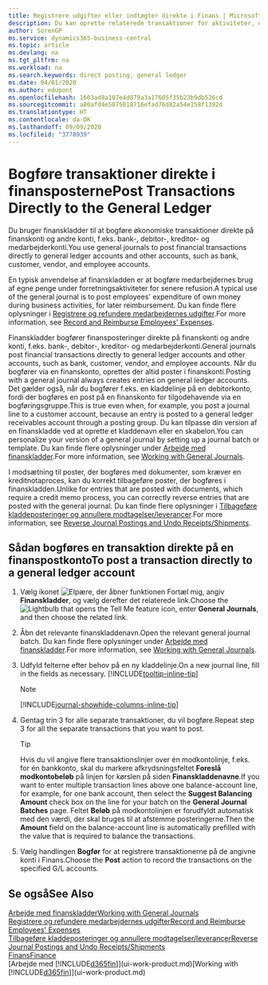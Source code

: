 ```yaml
---
title: Registrere udgifter eller indtægter direkte i Finans | Microsoft Docs
description: Du kan oprette relaterede transaktioner for aktiviteter, der ikke er repræsenteret af et dokument, f.eks. mindre udgifter eller indbetalinger, ved at bogføre kladdelinjer på siden Finanskladde.
author: SorenGP
ms.service: dynamics365-business-central
ms.topic: article
ms.devlang: na
ms.tgt_pltfrm: na
ms.workload: na
ms.search.keywords: direct posting, general ledger
ms.date: 04/01/2020
ms.author: edupont
ms.openlocfilehash: 1603ad8a107e4d879a3a17605f35b23b9db526cd
ms.sourcegitcommit: a80afd4e5075018716efad76d82a54e158f1392d
ms.translationtype: HT
ms.contentlocale: da-DK
ms.lasthandoff: 09/09/2020
ms.locfileid: "3778939"
---
```

# <a name="post-transactions-directly-to-the-general-ledger"></a><span data-ttu-id="77fa4-103">Bogføre transaktioner direkte i finansposterne</span><span class="sxs-lookup"><span data-stu-id="77fa4-103">Post Transactions Directly to the General Ledger</span></span>

<span data-ttu-id="77fa4-104">Du bruger finanskladder til at bogføre økonomiske transaktioner direkte på finanskonti og andre konti, f.eks. bank-, debitor-, kreditor- og medarbejderkonti.</span><span class="sxs-lookup"><span data-stu-id="77fa4-104">You use general journals to post financial transactions directly to general ledger accounts and other accounts, such as bank, customer, vendor, and employee accounts.</span></span>  

<span data-ttu-id="77fa4-105">En typisk anvendelse af finanskladden er at bogføre medarbejdernes brug af egne penge under forretningsaktiviteter for senere refusion.</span><span class="sxs-lookup"><span data-stu-id="77fa4-105">A typical use of the general journal is to post employees' expenditure of own money during business activities, for later reimbursement.</span></span> <span data-ttu-id="77fa4-106">Du kan finde flere oplysninger i [Registrere og refundere medarbejdernes udgifter](finance-how-record-reimburse-employee-expenses.md).</span><span class="sxs-lookup"><span data-stu-id="77fa4-106">For more information, see [Record and Reimburse Employees' Expenses](finance-how-record-reimburse-employee-expenses.md).</span></span>

<span data-ttu-id="77fa4-107">Finanskladder bogfører finansposteringer direkte på finanskonti og andre konti, f.eks. bank-, debitor-, kreditor- og medarbejderkonti.</span><span class="sxs-lookup"><span data-stu-id="77fa4-107">General journals post financial transactions directly to general ledger accounts and other accounts, such as bank, customer, vendor, and employee accounts.</span></span> <span data-ttu-id="77fa4-108">Når du bogfører via en finanskonto, oprettes der altid poster i finanskonti.</span><span class="sxs-lookup"><span data-stu-id="77fa4-108">Posting with a general journal always creates entries on general ledger accounts.</span></span> <span data-ttu-id="77fa4-109">Det gælder også, når du bogfører f.eks. en kladdelinje på en debitorkonto, fordi der bogføres en post på en finanskonto for tilgodehavende via en bogføringsgruppe.</span><span class="sxs-lookup"><span data-stu-id="77fa4-109">This is true even when, for example, you post a journal line to a customer account, because an entry is posted to a general ledger receivables account through a posting group.</span></span> <span data-ttu-id="77fa4-110">Du kan tilpasse din version af en finanskladde ved at oprette et kladdenavn eller en skabelon.</span><span class="sxs-lookup"><span data-stu-id="77fa4-110">You can personalize your version of a general journal by setting up a journal batch or template.</span></span> <span data-ttu-id="77fa4-111">Du kan finde flere oplysninger under [Arbejde med finanskladder](ui-work-general-journals.md).</span><span class="sxs-lookup"><span data-stu-id="77fa4-111">For more information, see [Working with General Journals](ui-work-general-journals.md).</span></span>

<span data-ttu-id="77fa4-112">I modsætning til poster, der bogføres med dokumenter, som kræver en kreditnotaproces, kan du korrekt tilbageføre poster, der bogføres i finanskladden.</span><span class="sxs-lookup"><span data-stu-id="77fa4-112">Unlike for entries that are posted with documents, which require a credit memo process, you can correctly reverse entries that are posted with the general journal.</span></span> <span data-ttu-id="77fa4-113">Du kan finde flere oplysninger i [Tilbageføre kladdeposteringer og annullere modtagelser/leverancer](finance-how-reverse-journal-posting.md).</span><span class="sxs-lookup"><span data-stu-id="77fa4-113">For more information, see [Reverse Journal Postings and Undo Receipts/Shipments](finance-how-reverse-journal-posting.md).</span></span>

## <a name="to-post-a-transaction-directly-to-a-general-ledger-account"></a><span data-ttu-id="77fa4-114">Sådan bogføres en transaktion direkte på en finanspostkonto</span><span class="sxs-lookup"><span data-stu-id="77fa4-114">To post a transaction directly to a general ledger account</span></span>

1. <span data-ttu-id="77fa4-115">Vælg ikonet ![Elpære, der åbner funktionen Fortæl mig](media/ui-search/search_small.png "Fortæl mig, hvad du vil foretage dig"), angiv **Finanskladder**, og vælg derefter det relaterede link.</span><span class="sxs-lookup"><span data-stu-id="77fa4-115">Choose the ![Lightbulb that opens the Tell Me feature](media/ui-search/search_small.png "Tell me what you want to do") icon, enter **General Journals**, and then choose the related link.</span></span>
2. <span data-ttu-id="77fa4-116">Åbn det relevante finanskladdenavn.</span><span class="sxs-lookup"><span data-stu-id="77fa4-116">Open the relevant general journal batch.</span></span> <span data-ttu-id="77fa4-117">Du kan finde flere oplysninger under [Arbejde med finanskladder](ui-work-general-journals.md).</span><span class="sxs-lookup"><span data-stu-id="77fa4-117">For more information, see [Working with General Journals](ui-work-general-journals.md).</span></span>
3. <span data-ttu-id="77fa4-118">Udfyld felterne efter behov på en ny kladdelinje.</span><span class="sxs-lookup"><span data-stu-id="77fa4-118">On a new journal line, fill in the fields as necessary.</span></span> [!INCLUDE[tooltip-inline-tip](includes/tooltip-inline-tip_md.md)]    

    > [!NOTE]
    > [!INCLUDE[journal-showhide-columns-inline-tip](includes/journal-showhide-columns-inline-tip.md)]
4. <span data-ttu-id="77fa4-119">Gentag trin 3 for alle separate transaktioner, du vil bogføre.</span><span class="sxs-lookup"><span data-stu-id="77fa4-119">Repeat step 3 for all the separate transactions that you want to post.</span></span>

    > [!TIP]  
    > <span data-ttu-id="77fa4-120">Hvis du vil angive flere transaktionslinjer over én modkontolinje, f.eks. for én bankkonto, skal du markere afkrydsningsfeltet **Foreslå modkontobeløb** på linjen for kørslen på siden **Finanskladdenavne**.</span><span class="sxs-lookup"><span data-stu-id="77fa4-120">If you want to enter multiple transaction lines above one balance-account line, for example, for one bank account, then select the **Suggest Balancing Amount** check box on the line for your batch on the **General Journal Batches** page.</span></span> <span data-ttu-id="77fa4-121">Feltet **Beløb** på modkontolinjen er forudfyldt automatisk med den værdi, der skal bruges til at afstemme posteringerne.</span><span class="sxs-lookup"><span data-stu-id="77fa4-121">Then the **Amount** field on the balance-account line is automatically prefilled with the value that is required to balance the transactions.</span></span>
5. <span data-ttu-id="77fa4-122">Vælg handlingen **Bogfør** for at registrere transaktionerne på de angivne konti i Finans.</span><span class="sxs-lookup"><span data-stu-id="77fa4-122">Choose the **Post** action to record the transactions on the specified G/L accounts.</span></span>

## <a name="see-also"></a><span data-ttu-id="77fa4-123">Se også</span><span class="sxs-lookup"><span data-stu-id="77fa4-123">See Also</span></span>

[<span data-ttu-id="77fa4-124">Arbejde med finanskladder</span><span class="sxs-lookup"><span data-stu-id="77fa4-124">Working with General Journals</span></span>](ui-work-general-journals.md)  
[<span data-ttu-id="77fa4-125">Registrere og refundere medarbejdernes udgifter</span><span class="sxs-lookup"><span data-stu-id="77fa4-125">Record and Reimburse Employees' Expenses</span></span>](finance-how-record-reimburse-employee-expenses.md)  
[<span data-ttu-id="77fa4-126">Tilbageføre kladdeposteringer og annullere modtagelser/leverancer</span><span class="sxs-lookup"><span data-stu-id="77fa4-126">Reverse Journal Postings and Undo Receipts/Shipments</span></span>](finance-how-reverse-journal-posting.md)  
[<span data-ttu-id="77fa4-127">Finans</span><span class="sxs-lookup"><span data-stu-id="77fa4-127">Finance</span></span>](finance.md)  
<span data-ttu-id="77fa4-128">[Arbejde med [!INCLUDE[d365fin](includes/d365fin_md.md)]](ui-work-product.md)</span><span class="sxs-lookup"><span data-stu-id="77fa4-128">[Working with [!INCLUDE[d365fin](includes/d365fin_md.md)]](ui-work-product.md)</span></span>  
